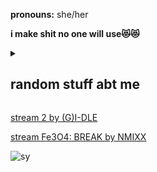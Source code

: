 
**pronouns:** she/her

**i make shit no one will use😻😻**

<details>
  <summary><h2>random stuff abt me</h2></summary>
  
  - widevine is my arch enemy
  
  - i like old (midrange) phones
    
  - happily married to (G)I-DLE, LE SSERAFIM, aespa, NMIXX, BoA, IZ*ONE, Kep1er❤️‍🔥❤️‍🔥
</details>

[stream 2 by (G)I-DLE](https://open.spotify.com/album/0mC9MXPddkzggVsOXh5gd3)

[stream Fe3O4: BREAK by NMIXX](https://open.spotify.com/album/5CCxLQgcI7cVwmgFDlicbP)

![sy](https://github.com/soyeonswife63/soyeonswife63/assets/157366808/22491ed7-1626-4348-8171-1b56283945b0)
